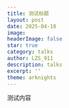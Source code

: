 ```yaml
---
title: 测试标题
layout: post
date: 2025-04-18
image:
headerImage: false
star: true
category: talks
author: LZS_911
description: talks
excerpt: ''
theme: arknights  
---
```


测试内容
